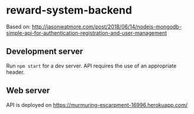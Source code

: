 # reward-system-backend

Based on:
http://jasonwatmore.com/post/2018/06/14/nodejs-mongodb-simple-api-for-authentication-registration-and-user-management

## Development server

Run `npm start` for a dev server. API requires the use of an appropriate header.

## Web server
API is deployed on https://murmuring-escarpment-16996.herokuapp.com/

